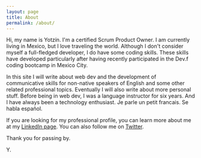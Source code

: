 ```yaml
---
layout: page
title: About
permalink: /about/
---
```

Hi, my name is Yotzín. I'm a certified Scrum Product Owner. I am currently
living in Mexico, but I love traveling the world. Although I don't consider myself
a full-fledged developer, I do have some coding skills. These skills have developed
particularly after having recently participated in the Dev.f coding bootcamp in Mexico
City.

In this site I will write about web dev and the development of communicative
skills for non-native speakers of English and some other related professional topics.
Eventually I will also write about more personal stuff. Before being in web dev,
I was a language instructor for six years. And I have always been a technology enthusiast. Je parle un
petit francais. Se habla español.

If you are looking for my professional profile, you can learn more about me at my
[LinkedIn page](http://jekyllrb.com/). You can also follow me on [Twitter](https://twitter.com/Yotzin).

Thank you for passing by.

Y.
